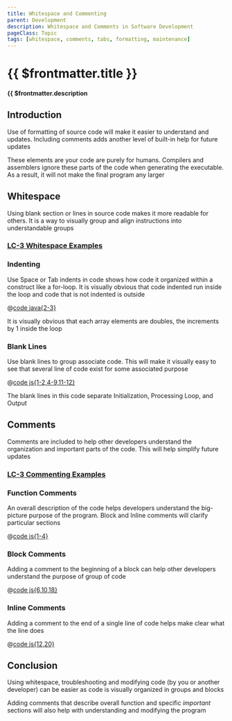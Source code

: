 ```yaml
---
title: Whitespace and Commenting
parent: Development
description: Whitespace and Comments in Software Development
pageClass: Topic
tags: [whitespace, comments, tabs, formatting, maintenance]
---
```


# {{ $frontmatter.title }}

#### {{ $frontmatter.description

<KeyConcepts :ConceptArray= "[
{
  Concept:'Whitespace for easier code review',
  Details:'Indenting and blank lines visually organizes source code to help other developers understand and modify your code'
},
{
  Concept:'Commenting for understandability',
  Details:'Adding comments help others understand important and non-obvious code'
},
]" />

## Introduction

Use of formatting of source code will make it easier to understand and updates. Including comments adds another level of built-in help for future updates

These elements are your code are purely for humans. Compilers and assemblers ignore these parts of the code when generating the executable. As a result, it will not make the final program any larger

## Whitespace

Using blank section or lines in source code makes it more readable for others. It is a way to visually group and align instructions into understandable groups

### [LC-3 Whitespace Examples](../../../LC3/Development/WhitespaceAndCommenting/index.md#whitespace) 

### Indenting

Use Space or Tab indents in code shows how code it organized within a construct like a for-loop. It is visually obvious that code indented run inside the loop and code that is not indented is outside

@[code java{2-3}](./javaForLoop.java)

It is visually obvious that each array elements are doubles, the increments by 1 inside the loop


### Blank Lines

Use blank lines to group associate code. This will make it visually easy to see that several line of code exist for some associated purpose

@[code js{1-2,4-9,11-12}](./jsForLoop.js)

The blank lines in this code separate Initialization, Processing Loop, and Output

<QuestionTF question="Use of whitespace helps developers understand the program" answer='true' rightAnswerFeedback="Right! Particularly code that was written a while back, and now needs to be updated by another developer" wrongAnswerFeedback="Actually it is likely to help"/>

<QuestionTF question="Assemblers/Compilers include whitespace in the executable" answer='false' rightAnswerFeedback="Right! Whitespace is stripped out during the first pass of the Assembly process" wrongAnswerFeedback="Incorrect. Assemblers/Compilers completely ignore all whitespace during the process"/>

## Comments

Comments are included to help other developers understand the organization and important parts of the code. This will help simplify future updates

### [LC-3 Commenting Examples](../../../LC3/Development/WhitespaceAndCommenting/index.md#comments) 

### Function Comments

An overall description of the code helps developers understand the big-picture purpose of the program. Block and Inline comments will clarify particular sections

@[code js{1-4}](./jsForLoop1.js)

### Block Comments

Adding a comment to the beginning of a block can help other developers understand the purpose of group of code

@[code js{6,10,18}](./jsForLoop2.js)

### Inline Comments

Adding a comment to the end of a single line of code helps make clear what the line does

@[code js{12,20}](./jsForLoop3.js)

<QuestionTF question="Adding good comments to your code now is likely to help you in the future" answer='true' rightAnswerFeedback="Yes, it is very likely to help as you may not recall the reasons for the structure of your code" wrongAnswerFeedback="Well, that may be true, but you will need to have incredible memory recall"/>

## Conclusion

Using whitespace, troubleshooting and modifying code (by you or another developer) can be easier as code is visually organized in groups and blocks

Adding comments that describe overall function and specific *important* sections will also help with understanding and modifying the program
